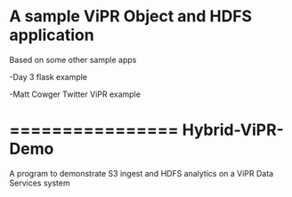 A sample ViPR Object and HDFS application
==========================================================

Based on some other sample apps

<p>-Day 3 flask example</p>
<p>-Matt Cowger Twitter ViPR example</p>

================
Hybrid-ViPR-Demo
================

A program to demonstrate S3 ingest and HDFS analytics on a ViPR Data Services system
